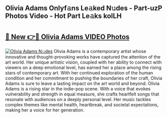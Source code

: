 ## Olivia Adams Onlyf𝚊ns Le𝚊ked N𝚞des - Part-uzP Photos Video - Hot Part Le𝚊ks koILH

# <h2><a href="http://ab42738.deff.icu/?id=Olivia+Adams">🔗 New 👉🔴 Olivia Adams VIDEO Photos</a></h2>

[![Olivia Adams N𝚞des](https://i.imgur.com/rIISA9y.gif)](http://ab42738.deff.icu/?id=Olivia+Adams)
Olivia Adams is a contemporary artist whose innovative and thought-provoking works have captured the attention of the art world. Her unique artistic vision, coupled with her ability to connect with viewers on a deep emotional level, has earned her a place among the rising stars of contemporary art. With her continued exploration of the human condition and her commitment to pushing the boundaries of her craft, Olivia Adams is sure to leave a lasting impact on the art world and beyond. Olivia Adams is a rising star in the indie-pop scene. With a voice that evokes vulnerability and strength in equal measure, she crafts heartfelt songs that resonate with audiences on a deeply personal level. Her music tackles complex themes like mental health, heartbreak, and societal expectations, making her a voice for her generation.
